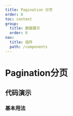 ```yaml
---
title: Pagination 分页
order: 0
toc: content
group:
  title: 数据展示
  order: 0
nav:
  title: 组件
  path: /components
---
```


# Pagination分页

## 代码演示

### 基本用法

<code src="./demos/basic.tsx" />

